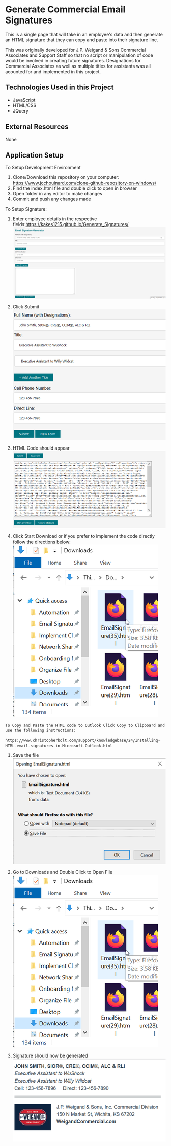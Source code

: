 # Generate Commercial Email Signatures 
This is a single page that will take in an employee's data and then generate an HTML signature that they can copy and paste into their signature line. 

This was originally developed for J.P. Weigand & Sons Commercial Associates and Support Staff so that no script or manipulation of code would be involved in creating future signatures. Designations for Commercial Associates as well as multiple titles for assistants was all acounted for and implemented in this project. 

## Technologies Used in this Project

* JavaScript
* HTML/CSS
* JQuery

## External Resources
None
## Application Setup
To Setup Development Environment
1. Clone/Download this repository on your computer: https://www.jcchouinard.com/clone-github-repository-on-windows/
1. Find the index.html file and double click to open in browser
1. Open folder in any editor to make changes 
1. Commit and push any changes made

To Setup Signature:
1. Enter employee details in the respective fields:https://kakes1215.github.io/Generate_Signatures/
![Main_Page](/images/mainPage.png)

1. Click Submit
![Submit](/images/inputInfo.png)

1. HTML Code should appear
![HTML_Code](/images/signatureGenerated.png)

1. Click Start Download or if you prefer to implement the code directly follow the directions below:
![Download](/images/downloadsPage.png)

 ```
 To Copy and Paste the HTML code to Outlook Click Copy to Clipboard and use the following instructions:
 
 https://www.christopherbolt.com/support/knowledgebase/24/Installing-HTML-email-signatures-in-Microsoft-Outlook.html
 
```

1. Save the file
![Save_File](/images/saveFile.png)

1. Go to Downloads and Double Click to Open File
![Downloads_Page](/images/downloadsPage.png)

1. Signature should now be generated
![Final_Signature](/images/finalSignature.png)




